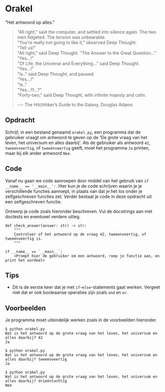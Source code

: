 # Orakel

"Het antwoord op alles."

> "All right," said the computer, and settled into silence again. The two men fidgeted. The tension was unbearable.  
> "You’re really not going to like it," observed Deep Thought.  
> "Tell us!"  
> "All right," said Deep Thought. "The Answer to the Great Question…"  
> "Yes...!"  
> "Of Life, the Universe and Everything…" said Deep Thought.  
> "Yes...!"  
> "Is.." said Deep Thought, and paused.  
> "Yes...!"  
> "Is.."  
> "Yes...!!!...?"  
> "Forty-two," said Deep Thought, with infinite majesty and calm.
>
> --- The Hitchhiker’s Guide to the Galaxy, Douglas Adams

## Opdracht

Schrijf, in een bestand genaamd `orakel.py`, een programma dat de gebruiker vraagt om antwoord te geven op de 'De grote vraag van het leven, het universum en alles daarbij'.
Als de gebruiker als antwoord `42`, `tweeenveertig`, of `tweeënveertig` geeft, moet het programma `Ja` printen, maar bij elk ander antwoord `Nee`.

## Code

Vanaf nu gaan we code aanroepen door middel van het gebruik van `if __name__ == '__main__':`.
Hier kun je de code schrijven waarin je je verschillende functies aanroept, in plaats van dat je het los onder je zelfgeschreven functies zet.
Verder bestaat je code in deze opdracht uit een zelfgeschreven functie.

Ontwerp je code zoals hieronder beschreven. Vul de docstrings aan met doctests en eventueel verdere uitleg.

    def check_answer(answer: str) -> str:
        """
        Controleer of het antwoord op de vraag 42, tweeenveertig, of tweeënveertig is.
        """

    if __name__ == `__main__`:
        <Prompt hier de gebruiker om een antwoord, roep je functie aan, en print het oordeel>

## Tips

* Dit is de eerste keer dat je met `if`-`else`-statements gaat werken. Vergeet niet dat er ook booleaanse operaties zijn zoals `and` en `or`.

## Voorbeelden

Je programma moet uiteindelijk werken zoals in de voorbeelden hieronder.

    $ python orakel.py
    Wat is het antwoord op de grote vraag van het leven, het universum en alles daarbij? 42
    Ja

    $ python orakel.py
    Wat is het antwoord op de grote vraag van het leven, het universum en alles daarbij? tweeenveertig
    Ja

    $ python orakel.py
    Wat is het antwoord op de grote vraag van het leven, het universum en alles daarbij? drieëntachtig
    Nee
